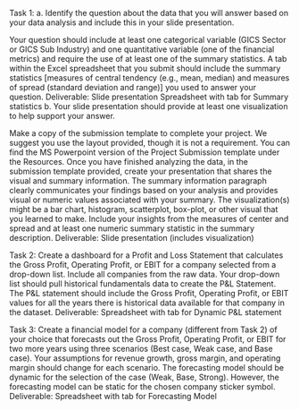 Task 1:
a. Identify the question about the data that you will answer based on your data analysis and include this in your slide presentation.

Your question should include at least one categorical variable (GICS Sector or GICS Sub Industry) and one quantitative variable (one of the financial metrics) and require the use of at least one of the summary statistics.
A tab within the Excel spreadsheet that you submit should include the summary statistics [measures of central tendency (e.g., mean, median) and measures of spread (standard deviation and range)] you used to answer your question.
Deliverable:
Slide presentation
Spreadsheet with tab for Summary statistics
b. Your slide presentation should provide at least one visualization to help support your answer.

Make a copy of the submission template to complete your project. We suggest you use the layout provided, though it is not a requirement. You can find the MS Powerpoint version of the Project Submission template under the Resources.
Once you have finished analyzing the data, in the submission template provided, create your presentation that shares the visual and summary information.
The summary information paragraph clearly communicates your findings based on your analysis and provides visual or numeric values associated with your summary.
The visualization(s) might be a bar chart, histogram, scatterplot, box-plot, or other visual that you learned to make. Include your insights from the measures of center and spread and at least one numeric summary statistic in the summary description.
Deliverable: Slide presentation (includes visualization)


Task 2:
Create a dashboard for a Profit and Loss Statement that calculates the Gross Profit, Operating Profit, or EBIT for a company selected from a drop-down list. Include all companies from the raw data.
Your drop-down list should pull historical fundamentals data to create the P&L Statement.
The P&L statement should include the Gross Profit, Operating Profit, or EBIT values for all the years there is historical data available for that company in the dataset.
Deliverable: Spreadsheet with tab for Dynamic P&L statement


Task 3:
Create a financial model for a company (different from Task 2) of your choice that forecasts out the Gross Profit, Operating Profit, or EBIT for two more years using three scenarios (Best case, Weak case, and Base case).
Your assumptions for revenue growth, gross margin, and operating margin should change for each scenario.
The forecasting model should be dynamic for the selection of the case (Weak, Base, Strong). However, the forecasting model can be static for the chosen company sticker symbol.
Deliverable: Spreadsheet with tab for Forecasting Model
